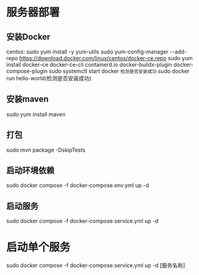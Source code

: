 # 服务器部署
## 安装Docker
centos:
sudo yum install -y yum-utils
sudo yum-config-manager --add-repo https://download.docker.com/linux/centos/docker-ce.repo
sudo yum install docker-ce docker-ce-cli containerd.io docker-buildx-plugin docker-compose-plugin
sudo systemctl start docker
```检测是否安装成功```
sudo docker run hello-world(检测是否安装成功)

## 安装maven
sudo yum install maven

## 打包
sudo mvn package -DskipTests


## 启动环境依赖
sudo docker compose -f docker-compose.env.yml up -d

## 启动服务
sudo docker compose -f docker-compose.service.yml up -d

# 启动单个服务
sudo docker compose -f docker-compose.service.yml up -d [服务名称]
